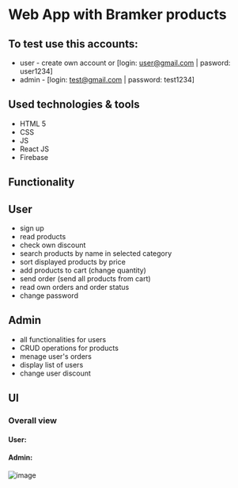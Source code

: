 # Web App with Bramker products

## To test use this accounts:
* user - create own account or [login: user@gmail.com | pasword: user1234]
* admin - [login: test@gmail.com | password: test1234]

## Used technologies & tools
* HTML 5
* CSS
* JS
* React JS
* Firebase

## Functionality 

## User
* sign up
* read products
* check own discount
* search products by name in selected category
* sort displayed products by price
* add products to cart (change quantity)
* send order (send all products from cart)
* read own orders and order status
* change password

## Admin
* all functionalities for users
* CRUD operations for products
* menage user's orders
* display list of users
* change user discount

## UI
### Overall view 
#### User:

#### Admin: 
![image](https://user-images.githubusercontent.com/67658221/182240843-8f4f8ee8-7af8-40cc-8862-368dfa447ca7.png)
